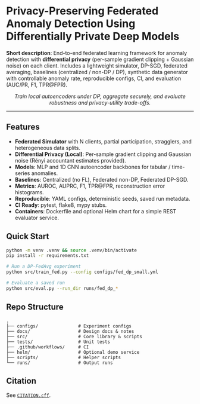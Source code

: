 # Privacy-Preserving Federated Anomaly Detection Using Differentially Private Deep Models

**Short description**: End-to-end federated learning framework for anomaly detection with **differential privacy** (per-sample gradient clipping + Gaussian noise) on each client. Includes a lightweight simulator, DP-SGD, federated averaging, baselines (centralized / non-DP / DP), synthetic data generator with controllable anomaly rate, reproducible configs, CI, and evaluation (AUC/PR, F1, TPR@FPR).

<p align="center"><em>Train local autoencoders under DP, aggregate securely, and evaluate robustness and privacy-utility trade-offs.</em></p>

---

## Features
- **Federated Simulator** with N clients, partial participation, stragglers, and heterogeneous data splits.
- **Differential Privacy (Local)**: Per-sample gradient clipping and Gaussian noise (Rényi accountant estimates provided).
- **Models**: MLP and 1D CNN autoencoder backbones for tabular / time-series anomalies.
- **Baselines**: Centralized (no FL), Federated non-DP, Federated DP-SGD.
- **Metrics**: AUROC, AUPRC, F1, TPR@FPR, reconstruction error histograms.
- **Reproducible**: YAML configs, deterministic seeds, saved run metadata.
- **CI Ready**: pytest, flake8, mypy stubs.
- **Containers**: Dockerfile and optional Helm chart for a simple REST evaluator service.

## Quick Start
```bash
python -m venv .venv && source .venv/bin/activate
pip install -r requirements.txt

# Run a DP-FedAvg experiment
python src/train_fed.py --config configs/fed_dp_small.yml

# Evaluate a saved run
python src/eval.py --run_dir runs/fed_dp_*
```

## Repo Structure
```
.
├── configs/               # Experiment configs
├── docs/                  # Design docs & notes
├── src/                   # Core library & scripts
├── tests/                 # Unit tests
├── .github/workflows/     # CI
├── helm/                  # Optional demo service
├── scripts/               # Helper scripts
└── runs/                  # Output runs
```

## Citation
See [`CITATION.cff`](CITATION.cff).
